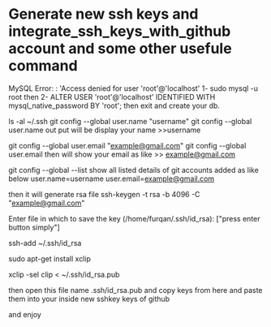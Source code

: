 # Generate new ssh keys and integrate_ssh_keys_with_github account and some other usefule command 

MySQL Error: : 'Access denied for user 'root'@'localhost'
1-  sudo mysql -u root
then
2- ALTER USER 'root'@'localhost' IDENTIFIED WITH mysql_native_password BY 'root';
then exit and create your db.


ls -al ~/.ssh
git config --global user.name "username"
git config --global user.name
out put will be display your name  >>username

git config --global user.email "example@gmail.com"
git config --global user.email
then will show your email as like   >> example@gmail.com

git config --global --list
show all listed details of git accounts added as like below
  user.name=username
user.email=example@gmail.com

then   it will generate rsa file 
ssh-keygen -t rsa -b 4096 -C "example@gmail.com"

Enter file in which to save the key (/home/furqan/.ssh/id_rsa):   ["press enter button simply"]

ssh-add ~/.ssh/id_rsa

sudo apt-get install xclip

xclip -sel clip < ~/.ssh/id_rsa.pub

then open this file  name   .ssh/id_rsa.pub
 and copy keys from here and paste them into your inside new sshkey keys of github


 and enjoy
 
